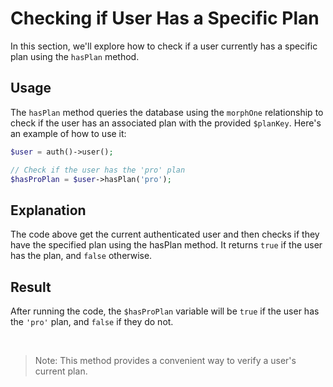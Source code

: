 # Checking if User Has a Specific Plan

In this section, we'll explore how to check if a user currently has a specific plan using the `hasPlan` method.

## Usage

The `hasPlan` method queries the database using the `morphOne` relationship to check if the user has an associated plan with the provided `$planKey`. Here's an example of how to use it:

```php
$user = auth()->user();

// Check if the user has the 'pro' plan
$hasProPlan = $user->hasPlan('pro');
```

## Explanation
The code above get the current authenticated user and then checks if they have the specified plan using the hasPlan method. It returns `true` if the user has the plan, and `false` otherwise.

## Result
After running the code, the `$hasProPlan` variable will be `true` if the user has the `'pro'` plan, and `false` if they do not.

<br />

>Note: This method provides a convenient way to verify a user's current plan.
